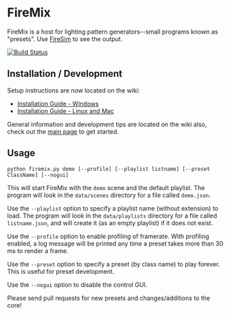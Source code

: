 FireMix
=======

FireMix is a host for lighting pattern generators--small programs known as "presets".
Use [FireSim](https://github.com/craftyjon/firesim) to see the output.

[![Build Status](https://travis-ci.org/cdawzrd/firemix.png)](https://travis-ci.org/cdawzrd/firemix)

Installation / Development
--------------------------

Setup instructions are now located on the wiki:
 - [Installation Guide - Windows](https://github.com/Openlights/firemix/wiki/Installation-Guide-(Windows))
 - [Installation Guide - Linux and Mac](https://github.com/Openlights/firemix/wiki/Installation-Guide-(Linux-and-Mac))

General information and development tips are located on the wiki also,
check out the [main page](https://github.com/craftyjon/firemix/wiki) to get started.


Usage
-----

    python firemix.py demo [--profile] [--playlist listname] [--preset ClassName] [--nogui]

This will start FireMix with the `demo` scene and the default playlist.  The program will
look in the `data/scenes` directory for a file called `demo.json`.

Use the `--playlist` option to specify a playlist name (without extension) to load. The program
will look in the `data/playlists` directory for a file called `listname.json`, and will create
it (as an empty playlist) if it does not exist.

Use the `--profile` option to enable profiling of framerate.
With profiling enabled, a log message will be printed any time a preset takes
more than 30 ms to render a frame.

Use the `--preset` option to specify a preset (by class name) to play forever.
This is useful for preset development.

Use the `--nogui` option to disable the control GUI.

Please send pull requests for new presets and changes/additions to the core!
